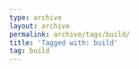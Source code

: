 ```yaml
---
type: archive
layout: archive
permalink: archive/tags/build/
title: 'Tagged with: build'
tag: build
---
```

